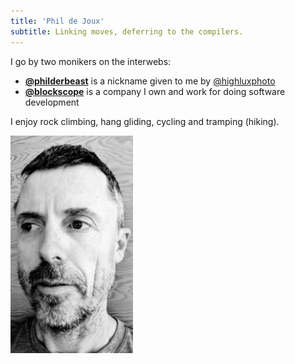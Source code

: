 ```yaml
---
title: 'Phil de Joux'
subtitle: Linking moves, deferring to the compilers.
---
```


<div class="fluid-container">
<div class="row">

<div class="col-9 align-self-left" style="padding-left: 0">
I go by two monikers on the interwebs:

* **[\@philderbeast](/p)** is a nickname given to me by
[\@highluxphoto](https://twitter.com/highluxphoto)
* **[\@blockscope](/b)** is a company I own and work for doing software development

I enjoy rock climbing, hang gliding, cycling and tramping (hiking).
</div>

<div class="col-3 align-self-center">
<div class="d-flex justify-content-center">
<img alt="selfie" src="/images/selfie.jpg" class="shadow-lg img-thumbnail" style="width: 14em;" />
</div>
</div>

</div>
</div>
